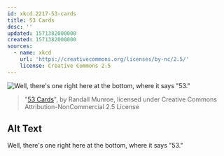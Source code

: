 ```yaml
---
id: xkcd.2217-53-cards
title: 53 Cards
desc: ''
updated: 1571382000000
created: 1571382000000
sources:
  - name: xkcd
    url: 'https://creativecommons.org/licenses/by-nc/2.5/'
    license: Creative Commons 2.5
---
```

![Well, there's one right here at the bottom, where it says "53."](https://imgs.xkcd.com/comics/53_cards.png)
> "[53 Cards](https://xkcd.com/2217/)", by Randall Munroe, licensed under Creative Commons Attribution-NonCommercial 2.5 License

## Alt Text
Well, there's one right here at the bottom, where it says "53."
